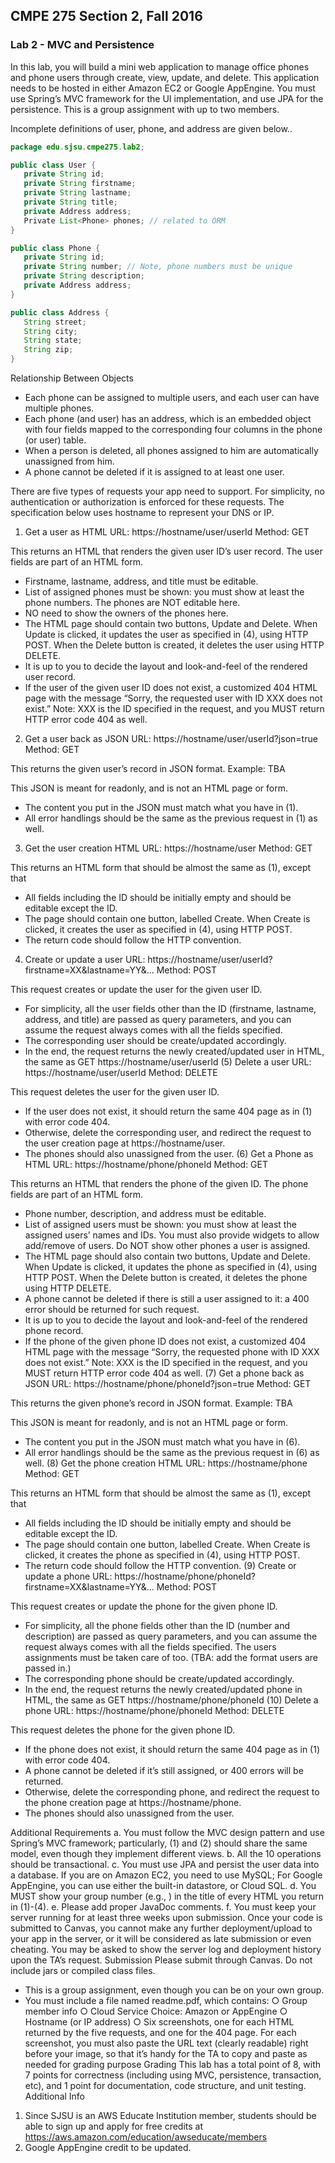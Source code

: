## CMPE 275 Section 2, Fall 2016
### Lab 2 - MVC and Persistence

In this lab, you will build a mini web application to manage office phones and phone users through create, view, update, and delete. This application needs to be hosted in either Amazon EC2 or Google AppEngine. You must use Spring’s MVC framework for the UI implementation, and use JPA for the persistence. This is a group assignment with up to two members.

Incomplete definitions of user, phone, and address are given below..

 ```java
package edu.sjsu.cmpe275.lab2;

public class User {
    private String id;
    private String firstname;
    private String lastname;
    private String title;
    private Address address;
    Private List<Phone> phones; // related to ORM
}

public class Phone {
    private String id;
    private String number; // Note, phone numbers must be unique
    private String description;
    private Address address;
}

public class Address {
    String street;
    String city;
    String state;
    String zip;
}

```

Relationship Between Objects
*	Each phone can be assigned to multiple users, and each user can have multiple phones.
*	Each phone (and user) has an address, which is an embedded object with four fields mapped to the corresponding four columns in the phone (or user) table.
*	When a person is deleted, all phones assigned to him are automatically unassigned from him.
*	A phone cannot be deleted if it is assigned to at least one user.

There are five types of requests your app need to support. For simplicity, no authentication or authorization is enforced for these requests. The specification below uses hostname to represent your DNS or IP.

1. Get a user as HTML
URL: https://hostname/user/userId
Method: GET

This returns an HTML that renders the given user ID’s user record. The user fields are part of an HTML form.
*	Firstname, lastname, address, and title must be editable.
*	List of assigned phones must be shown: you must show at least the phone numbers. The phones are NOT editable here.
*	NO need to show the owners of the phones here.
*	The HTML page should contain two buttons, Update and Delete. When Update is clicked, it updates the user as specified in (4), using HTTP POST. When the Delete button is created, it deletes the user using HTTP DELETE.
*	It is up to you to decide the layout and look-and-feel of the rendered user record.
*	If the user of the given user ID does not exist, a customized 404 HTML page with the message “Sorry, the requested user with ID XXX does not exist.” Note: XXX is the ID specified in the request, and you MUST return HTTP error code 404 as well.

2. Get a user back as JSON
URL: https://hostname/user/userId?json=true
Method: GET

This returns the given user’s record in JSON format.
 Example: TBA

This JSON is meant for readonly, and is not an HTML page or form.
*	The content you put in the JSON must match what you have in (1).
*	All error handlings should be the same as the previous request in (1) as well.

3. Get the user creation HTML
URL: https://hostname/user
Method: GET

This returns an HTML form that should be almost the same as (1), except that
*	All fields including the ID should be initially empty and should be editable except the ID.
*	The page should contain one button, labelled Create. When Create is clicked, it creates the user as specified in (4), using HTTP POST.
*	The return code should follow the HTTP convention.

4. Create or update a user
URL: https://hostname/user/userId?firstname=XX&lastname=YY&...
Method: POST

This request creates or update the user for the given user ID.
*	For simplicity, all the user fields other than the ID (firstname, lastname, address, and title) are passed as query parameters, and you can assume the request always comes with all the fields specified.
*	The corresponding user should be create/updated accordingly.
*	In the end, the request returns the newly created/updated user in HTML, the same as GET https://hostname/user/userId
(5) Delete a user
URL: https://hostname/user/userId
Method: DELETE

This request deletes the user for the given user ID.
*	If the user does not exist, it should return the same 404 page as in (1) with error code 404.
*	Otherwise, delete the corresponding user, and redirect the request to the user creation page at https://hostname/user.
*	The phones should also unassigned from the user.
(6) Get a Phone as HTML
URL: https://hostname/phone/phoneId
Method: GET

This returns an HTML that renders the phone of the given ID. The phone fields are part of an HTML form.
*	Phone number, description, and address must be editable.
*	List of assigned users must be shown: you must show at least the assigned users’ names and IDs. You must also provide widgets to allow add/remove of users. Do NOT show other phones a user is assigned.
*	The HTML page should also contain two buttons, Update and Delete. When Update is clicked, it updates the phone as specified in (4), using HTTP POST. When the Delete button is created, it deletes the phone using HTTP DELETE.
*	A phone cannot be deleted if there is still a user assigned to it: a 400 error should be returned for such request.
*	It is up to you to decide the layout and look-and-feel of the rendered phone record.
*	If the phone of the given phone ID does not exist, a customized 404 HTML page with the message “Sorry, the requested phone with ID XXX does not exist.” Note: XXX is the ID specified in the request, and you MUST return HTTP error code 404 as well.
(7) Get a phone back as JSON
URL: https://hostname/phone/phoneId?json=true
Method: GET

This returns the given phone’s record in JSON format.
 Example: TBA

This JSON is meant for readonly, and is not an HTML page or form.
*	The content you put in the JSON must match what you have in (6).
*	All error handlings should be the same as the previous request in (6) as well.
(8) Get the phone creation HTML
URL: https://hostname/phone
Method: GET

This returns an HTML form that should be almost the same as (1), except that
*	All fields including the ID should be initially empty and should be editable except the ID.
*	The page should contain one button, labelled Create. When Create is clicked, it creates the phone as specified in (4), using HTTP POST.
*	The return code should follow the HTTP convention.
(9) Create or update a phone
URL: https://hostname/phone/phoneId?firstname=XX&lastname=YY&...
Method: POST

This request creates or update the phone for the given phone ID.
*	For simplicity, all the phone fields other than the ID (number and description) are passed as query parameters, and you can assume the request always comes with all the fields specified. The users assignments must be taken care of too. (TBA: add the format users are passed in.)
*	The corresponding phone should be create/updated accordingly.
*	In the end, the request returns the newly created/updated phone in HTML, the same as GET https://hostname/phone/phoneId
(10) Delete a phone
URL: https://hostname/phone/phoneId
Method: DELETE

This request deletes the phone for the given phone ID.
*	If the phone does not exist, it should return the same 404 page as in (1) with error code 404.
*	A phone cannot be deleted if it’s still assigned, or 400 errors will be returned.
*	Otherwise, delete the corresponding phone, and redirect the request to the phone creation page at https://hostname/phone.
*	The phones should also unassigned from the user.


Additional Requirements
a.	You must follow the MVC design pattern and use Spring’s MVC framework; particularly, (1) and (2) should share the same model, even though they implement different views.
b.	All the 10 operations should be transactional.
c.	You must use JPA and persist the user data into a database. If you are on Amazon EC2, you need to use MySQL; For Google AppEngine, you can use either the built-in datastore, or Cloud SQL.
d.	You MUST show your group number (e.g., <title>Group 2: User</title>) in the title of every HTML you return in (1)-(4).
e.	Please add proper JavaDoc comments.
f.	You must keep your server running for at least three weeks upon submission. Once your code is submitted to Canvas, you cannot make any further deployment/upload to your app in the server, or it will be considered as late submission or even cheating. You may be asked to show the server log and deployment history upon the TA’s request.
Submission
Please submit through Canvas. Do not include jars or compiled class files.
*	This is a group assignment, even though you can be on your own group.
*	You must include a file named readme.pdf, which contains:
○	Group member info
○	Cloud Service Choice: Amazon or AppEngine
○	Hostname (or IP address)
○	Six screenshots, one for each HTML returned by the five requests, and one for the 404 page. For each screenshot, you must also paste the URL text (clearly readable) right before your image, so that it’s handy for the TA to copy and paste as needed for grading purpose
Grading
This lab has a total point of 8, with 7 points for correctness (including using MVC, persistence, transaction, etc), and 1 point for documentation, code structure, and unit testing.
Additional Info
1.	Since SJSU is an AWS Educate Institution member, students should be able to sign up and apply for free credits at https://aws.amazon.com/education/awseducate/members
2.	Google AppEngine credit to be updated.
